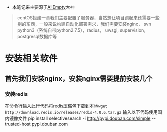 * 本笔记来主要源于[AllEmpty](http://www.cnblogs.com/EmptyFS/)大神

> centOS搭建一章我们主要配置了服务器，当然想让项目跑起来还需要一些别的东西，一般来说构建自动化部署需求，我们需要安装nginx， svn python3（系统自带python2.7.5），radius， uwsgi, supervision, postgresql数据库等 
# 安装相关软件 
## 首先我们安装nginx，安装nginx需要提前安装几个

###  安装redis
在命令行输入此行代码将redis压缩包下载到本地`wget http://download.redis.io/releases/redis-4.0.6.tar.gz`
输入以下代码使用国内镜像文件
pip install selectivesearch -i http://pypi.douban.com/simple --trusted-host pypi.douban.com